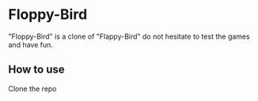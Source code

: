 # Floppy-Bird

"Floppy-Bird" is a clone of "Flappy-Bird" do not hesitate to test the games and have fun.

## How to use

Clone the repo
